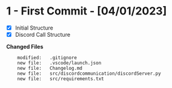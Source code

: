 # 1 - First Commit - [04/01/2023]

- [x] Initial Structure
- [x] Discord Call Structure

**Changed Files**

        modified:   .gitignore
        new file:   .vscode/launch.json
        new file:   Changelog.md
        new file:   src/discordcommunication/discordServer.py
        new file:   src/requirements.txt
